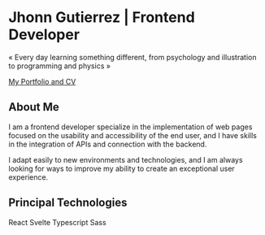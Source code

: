 # Jhonn Gutierrez | Frontend Developer

« Every day learning something different, from psychology and illustration to programming and physics »

[My Portfolio and CV](https://jhonn-gutierrez.vercel.app/)

## About Me

I am a frontend developer specialize in the implementation of web pages focused on the usability and accessibility of the end user, and I have skills in the integration of APIs and connection with the backend.

I adapt easily to new environments and technologies, and I am always looking for ways to improve my ability to create an exceptional user experience.

## Principal Technologies

React
Svelte
Typescript 
Sass
